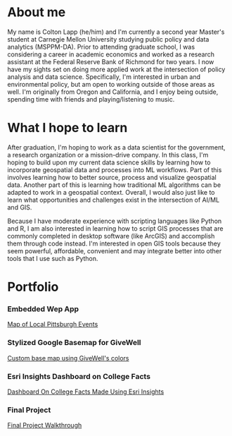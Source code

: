 # About me 

My name is Colton Lapp (he/him) and I'm currently a second year Master's student at Carnegie Mellon University studying public policy and data analytics (MSPPM-DA). Prior to attending graduate school, I was considering a career in academic economics and worked as a research assistant at the Federal Reserve Bank of Richmond for two years. I now have my sights set on doing more applied work at the intersection of policy analysis and data science. Specifically, I'm interested in urban and environmental policy, but am open to working outside of those areas as well. I'm originally from Oregon and California, and I enjoy being outside, spending time with friends and playing/listening to music. 


# What I hope to learn 

After graduation, I'm hoping to work as a data scientist for the government, a research organization or a mission-drive company. In this class, I'm hoping to build upon my current data science skills by learning how to incorporate geospatial data and processes into ML workflows. Part of this involves learning how to better source, process and visualize geospatial data. Another part of this is learning how traditional ML algorithms can be adapted to work in a geospatial context. Overall, I would also just like to learn what opportunities and challenges exist in the intersection of AI/ML and GIS. 

Because I have moderate experience with scripting languages like Python and R, I am also interested in learning how to script GIS processes that are commonly completed in desktop software (like ArcGIS) and accomplish them through code instead. I'm interested in open GIS tools because they seem powerful, affordable, convenient and may integrate better into other tools that I use such as Python.

# Portfolio

### Embedded Wep App
[Map of Local Pittsburgh Events](/beermap.md)

### Stylized Google Basemap for GiveWell
[Custom base map using GiveWell's colors](/givewell_google_basemap.md)

### Esri Insights Dashboard on College Facts
[Dashboard On College Facts Made Using Esri Insights](/insights_dashboard.md) 

### Final Project
[Final Project Walkthrough](/final_project_walkthrough.md) 